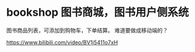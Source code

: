 # bookshop 图书商城，图书用户侧系统
图书商品列表，可添加到购物车，下单结算。
难道要做成移动端的？


https://www.bilibili.com/video/BV1j5411o7xH
